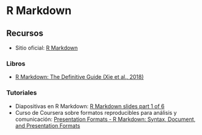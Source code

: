# R Markdown

## Recursos
* Sitio oficial: [R Markdown](https://rmarkdown.rstudio.com/)

### Libros
* [R Markdown: The Definitive Guide (Xie et al., 2018)](https://bookdown.org/yihui/rmarkdown/)

### Tutoriales
* Diapositivas en R Markdown: [R Markdown slides part 1 of 6](https://www.youtube.com/watch?v=gkyjTcpCITM)
* Curso de Coursera sobre formatos reproducibles para análisis y comunicación: [Presentation Formats - R Markdown: Syntax, Document, and Presentation Formats](https://www.coursera.org/lecture/reproducible-templates-analysis/presentation-formats-XQfZK)
